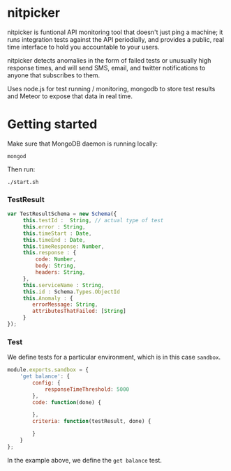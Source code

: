 # nitpicker

nitpicker is funtional API monitoring tool that doesn't just ping a machine; it runs integration tests against the API periodially, and provides a public, real time interface to hold you accountable to your users.

nitpicker detects anomalies in the form of failed tests or unusually high response times, and will send SMS, email, and twitter notifications to anyone that subscribes to them.

Uses node.js for test running / monitoring, mongodb to store test results and Meteor to expose that data in real time.

# Getting started

Make sure that MongoDB daemon is running locally:

`mongod`

Then run:

`./start.sh`

### TestResult

```js
var TestResultSchema = new Schema({
     this.testId :  String, // actual type of test
     this.error : String, 
     this.timeStart : Date,
     this.timeEnd : Date,
     this.timeResponse: Number,
     this.response : {
         code: Number,
         body: String,
         headers: String,
     },
     this.serviceName : String,
     this.id : Schema.Types.ObjectId
     this.Anomaly : {
        errorMessage: String,
        attributesThatFailed: [String]
     }
});
```

### Test
We define tests for a particular environment, which is in this case `sandbox`.

```js
module.exports.sandbox = {
	'get balance': {
		config: {
			responseTimeThreshold: 5000
		},
		code: function(done) {

		},
		criteria: function(testResult, done) {

		}
	}
};
```
In the example above, we define the `get balance` test.